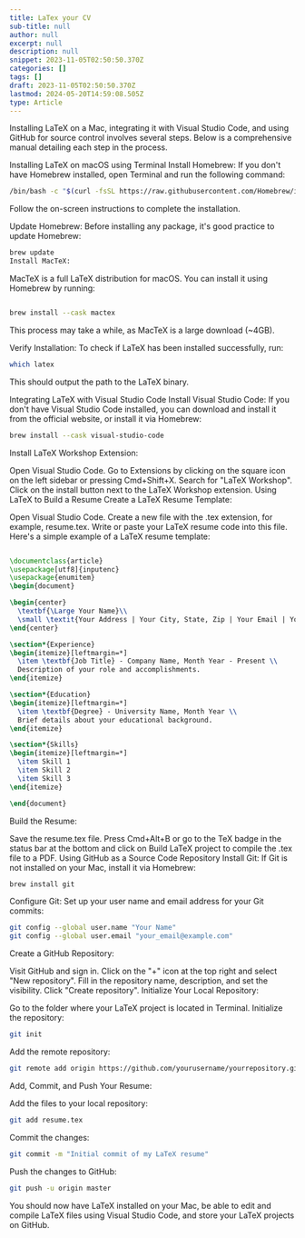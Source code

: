 ```yaml
---
title: LaTex your CV
sub-title: null
author: null
excerpt: null
description: null
snippet: 2023-11-05T02:50:50.370Z
categories: []
tags: []
draft: 2023-11-05T02:50:50.370Z
lastmod: 2024-05-20T14:59:08.505Z
type: Article
---
```


Installing LaTeX on a Mac, integrating it with Visual Studio Code, and using GitHub for source control involves several steps. Below is a comprehensive manual detailing each step in the process.

Installing LaTeX on macOS using Terminal
Install Homebrew:
If you don't have Homebrew installed, open Terminal and run the following command:

```sh
/bin/bash -c "$(curl -fsSL https://raw.githubusercontent.com/Homebrew/install/HEAD/install.```sh)"
```

Follow the on-screen instructions to complete the installation.

Update Homebrew:
Before installing any package, it's good practice to update Homebrew:

```sh
brew update
Install MacTeX:
```

MacTeX is a full LaTeX distribution for macOS. You can install it using Homebrew by running:

```sh

brew install --cask mactex
```

This process may take a while, as MacTeX is a large download (~4GB).

Verify Installation:
To check if LaTeX has been installed successfully, run:

```sh
which latex
```

This should output the path to the LaTeX binary.

Integrating LaTeX with Visual Studio Code
Install Visual Studio Code:
If you don't have Visual Studio Code installed, you can download and install it from the official website, or install it via Homebrew:

```sh
brew install --cask visual-studio-code
```

Install LaTeX Workshop Extension:

Open Visual Studio Code.
Go to Extensions by clicking on the square icon on the left sidebar or pressing Cmd+Shift+X.
Search for "LaTeX Workshop".
Click on the install button next to the LaTeX Workshop extension.
Using LaTeX to Build a Resume
Create a LaTeX Resume Template:

Open Visual Studio Code.
Create a new file with the .tex extension, for example, resume.tex.
Write or paste your LaTeX resume code into this file.
Here's a simple example of a LaTeX resume template:

```latex

\documentclass{article}
\usepackage[utf8]{inputenc}
\usepackage{enumitem}
\begin{document}

\begin{center}
  \textbf{\Large Your Name}\\
  \small \textit{Your Address | Your City, State, Zip | Your Email | Your Phone}
\end{center}

\section*{Experience}
\begin{itemize}[leftmargin=*]
  \item \textbf{Job Title} - Company Name, Month Year - Present \\
  Description of your role and accomplishments.
\end{itemize}

\section*{Education}
\begin{itemize}[leftmargin=*]
  \item \textbf{Degree} - University Name, Month Year \\
  Brief details about your educational background.
\end{itemize}

\section*{Skills}
\begin{itemize}[leftmargin=*]
  \item Skill 1
  \item Skill 2
  \item Skill 3
\end{itemize}

\end{document}
```

Build the Resume:

Save the resume.tex file.
Press Cmd+Alt+B or go to the TeX badge in the status bar at the bottom and click on Build LaTeX project to compile the .tex file to a PDF.
Using GitHub as a Source Code Repository
Install Git:
If Git is not installed on your Mac, install it via Homebrew:

```sh
brew install git
```

Configure Git:
Set up your user name and email address for your Git commits:

```sh
git config --global user.name "Your Name"
git config --global user.email "your_email@example.com"
```

Create a GitHub Repository:

Visit GitHub and sign in.
Click on the "+" icon at the top right and select "New repository".
Fill in the repository name, description, and set the visibility.
Click "Create repository".
Initialize Your Local Repository:

Go to the folder where your LaTeX project is located in Terminal.
Initialize the repository:

```sh
git init
```

Add the remote repository:

```sh
git remote add origin https://github.com/yourusername/yourrepository.git
```

Add, Commit, and Push Your Resume:

Add the files to your local repository:

```sh
git add resume.tex
```

Commit the changes:

```sh
git commit -m "Initial commit of my LaTeX resume"
```

Push the changes to GitHub:

```sh
git push -u origin master
```

You should now have LaTeX installed on your Mac, be able to edit and compile LaTeX files using Visual Studio Code, and store your LaTeX projects on GitHub.
